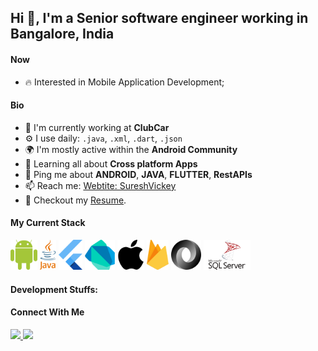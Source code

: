 ## Hi 👋, I'm a Senior software engineer working in Bangalore, India

#### Now
- :fire: Interested in Mobile Application Development;
<!-- - :calendar: Looking for Opportunity in Mobile Application Development -->

#### Bio

- 🏢 I'm currently working at **ClubCar**
- ⚙️ I use daily: `.java`, `.xml`, `.dart`, `.json`
- 🌍 I'm mostly active within the **Android Community**
- 🌱 Learning all about **Cross platform Apps**
- 💬 Ping me about **ANDROID**, **JAVA**, **FLUTTER**, **RestAPIs**
- 📫 Reach me: [Webtite: SureshVickey](https://Sureshvickey.github.io)
- 📝 Checkout my [Resume](files/resume.pdf).

#### My Current Stack

<img height="48" src="img/android.svg" alt="Android"> <img height="48" src="img/java-4.svg" alt="Java"> <img height="48" src="img/flutter.svg" alt="Flutter"> <img height="48" src="img/dart.svg" alt="Dart"> <img height="48" src="img/apple-13.svg" alt="ios"> <img height="48" src="img/firebase-1.svg" alt="firebase"> <img height="48" src="img/json.svg" alt="Json"> <img height="48" src="img/microsoft-sql-server-1.svg" alt="SQL">

#### Development Stuffs:
<!-- 
<b>⚡ Github Stats</b>
<p float="left">
<img height="180em" src="https://github-readme-stats.vercel.app/api/top-langs/?username=sureshvickey&show_icons=true&hide_border=true&layout=compact&langs_count=8"/>
<img height="180em" src="https://github-readme-stats.vercel.app/api?username=sureshvickey&show_icons=true&hide_border=true&&count_private=true&include_all_commits=true" /> 
</p> -->

#### Connect With Me

<p left="center">
<a href="https://www.linkedin.com/in/vignesh-s-238554152/">
  <img src="https://img.shields.io/badge/linkedin-%230077B5.svg?&style=for-the-badge&logo=linkedin&logoColor=white" height=25>
</a> 
<a href="mailto:vigneshandroyd@gmail.com">
  <img src="https://img.shields.io/badge/Gmail-D14836?style=for-the-badge&logo=gmail&logoColor=white" height=25>
</a>
</p>
